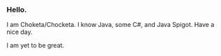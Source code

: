 ### Hello.

I am Choketa/Chocketa. I know Java, some C#, and Java Spigot. Have a nice day.

I am yet to be great.

  
